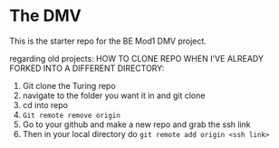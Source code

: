 # The DMV

This is the starter repo for the BE Mod1 DMV project.

regarding old projects:
HOW TO CLONE REPO WHEN I'VE ALREADY FORKED INTO A DIFFERENT DIRECTORY:

1. Git clone the Turing repo
2. navigate to the folder you want it in and git clone <ssh>
3. cd into repo
4. `Git remote remove origin`
5. Go to your github and make a new repo and grab the ssh link
6. Then in your local directory do `git remote add origin <ssh link>`